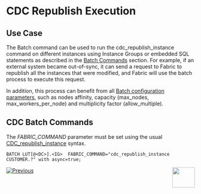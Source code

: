 # CDC Republish Execution


## Use Case

The Batch command can be used to run the cdc_republish_instance command on different instances using Instance Groups or embedded SQL statements as described in the [Batch Commands](/articles/20_jobs_and_batch_services/12_batch_sync_commands.md) section.
For example, if an external system became out-of-sync, it can send a request to Fabric to republish all the instances that were modified, and Fabric will use the batch process to execute this request. 

In addition, this process can benefit from all [Batch configuration parameters](/articles/20_jobs_and_batch_services/12_batch_sync_commands.md), such as nodes affinity, capacity (max_nodes, max_workers_per_node) and multiplicity factor (allow_multiple).

## CDC Batch Commands
The *FABRIC_COMMAND* parameter must be set using the usual [CDC_republish_instance](/articles/18_fabric_cdc/04_cdc_publication_flow.md#cdc_republish_instance) syntax.

```BATCH LUT[@<DC>].<IG>  FABRIC_COMMAND="cdc_republish_instance CUSTOMER.?" with async=true;```


[![Previous](/articles/images/Previous.png)](/articles/20_jobs_and_batch_services/15_batch_broadway_commands.md)[<img align="right" width="60" height="54" src="/articles/images/Next.png">](/articles/20_jobs_and_batch_services/17_batch_process_flow.md)
